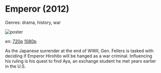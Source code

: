 # Emperor (2012)

Genres: drama, history, war

![poster](http://image.tmdb.org/t/p/w500/lKcRXcffQM2KxNruljrd7H3gUe5.jpg)

en:
  [720p](magnet:?xt=urn:btih:8d349d11071efa68d6afc4caebab81623d0dad3f&dn=Emperor+%282012%29+720p+BrRip+x264+-+YIFY&tr=udp%3A%2F%2Ftracker.openbittorrent.com%3A80%2Fannounce&tr=udp%3A%2F%2Fglotorrents.pw%3A6969%2Fannounce&tr=udp%3A%2F%2Ftracker.openbittorrent.com%3A80%2Fannounce&tr=udp%3A%2F%2Ftracker.opentrackr.org%3A1337%2Fannounce&tr=udp%3A%2F%2Fzer0day.to%3A1337%2Fannounce&tr=udp%3A%2F%2Ftracker.coppersurfer.tk%3A6969%2Fannounce)
  [1080p](magnet:?xt=urn:btih:ef1313336685e09ada1d70dc00dd5b44a5964266&dn=Emperor+%282012%29+1080p+BrRip+x264+-+YIFY&tr=udp%3A%2F%2Ftracker.openbittorrent.com%3A80%2Fannounce&tr=udp%3A%2F%2Fglotorrents.pw%3A6969%2Fannounce&tr=udp%3A%2F%2Ftracker.openbittorrent.com%3A80%2Fannounce&tr=udp%3A%2F%2Ftracker.opentrackr.org%3A1337%2Fannounce&tr=udp%3A%2F%2Fzer0day.to%3A1337%2Fannounce&tr=udp%3A%2F%2Ftracker.coppersurfer.tk%3A6969%2Fannounce)
  


As the Japanese surrender at the end of WWII, Gen. Fellers is tasked with deciding if Emperor Hirohito will be hanged as a war criminal. Influencing his ruling is his quest to find Aya, an exchange student he met years earlier in the U.S.